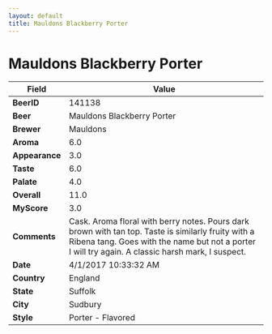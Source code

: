 ```yaml
---
layout: default
title: Mauldons Blackberry Porter
---
```


# Mauldons Blackberry Porter

| Field         | Value     |
|---------------|-----------|
| **BeerID** | 141138 |
| **Beer** | Mauldons Blackberry Porter |
| **Brewer** | Mauldons |
| **Aroma** | 6.0 |
| **Appearance** | 3.0 |
| **Taste** | 6.0 |
| **Palate** | 4.0 |
| **Overall** | 11.0 |
| **MyScore** | 3.0 |
| **Comments** | Cask. Aroma floral with berry notes. Pours dark brown with tan top. Taste is similarly fruity with a Ribena tang. Goes with the name but not a porter I will try again. A classic harsh mark, I suspect. |
| **Date** | 4/1/2017 10:33:32 AM |
| **Country** | England |
| **State** | Suffolk |
| **City** | Sudbury |
| **Style** | Porter - Flavored |

